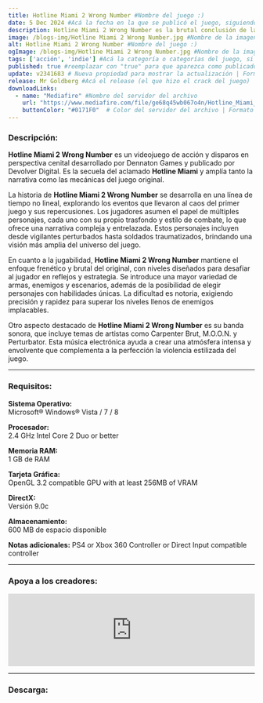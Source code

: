 ```yaml
---
title: Hotline Miami 2 Wrong Number #Nombre del juego :)
date: 5 Dec 2024 #Acá la fecha en la que se publicó el juego, siguiendo este formato: Dia "30", Mes "Oct", Año "2024" = como debe quedar: 30 Oct 2024
description: Hotline Miami 2 Wrong Number es la brutal conclusión de la saga Hotline Miami que se desarrolla en plena escalada de violencia y venganza por la sangre derramada en el juego original. #Acá una mini descripción del juego
image: /blogs-img/Hotline Miami 2 Wrong Number.jpg #Nombre de la imagen, por lo general es exactamente el mismo nombre que el juego excluyendo lo ":" (Dos puntos)
alt: Hotline Miami 2 Wrong Number #Nombre del juego :)
ogImage: /blogs-img/Hotline Miami 2 Wrong Number.jpg #Nombre de la imagen, por lo general es exactamente el mismo nombre que el juego excluyendo lo ":" (Dos puntos)
tags: ['acción', 'indie'] #Acá la categoría o categorías del juego, si es más de una se coloca en este formato: ['categoría1', 'categoría2']
published: true #reemplazar con "true" para que aparezca como publicado
update: v2341683 # Nueva propiedad para mostrar la actualización | Formato: v1.0.0
release: Mr Goldberg #Acá el release (el que hizo el crack del juego) | Formato: Nicolhetti
downloadLinks:
  - name: "Mediafire" #Nombre del servidor del archivo
    url: "https://www.mediafire.com/file/ge68q45wb067o4n/Hotline_Miami_2_Wrong_Number_-_By_Nicolhetti_Projects.zip/file" #Link de descarga
    buttonColor: "#0171F0"  # Color del servidor del archivo | Formato hexadecimal | MediaFire: #0171F0 | Buzzheavier: #FF6600 |
---
```


<!--En VSCode seleccionando una palabra, por ejemplo: "Hotline Miami 2 Wrong Number" y apretando Ctrl+F2 se seleccionan todas las palabras iguales-->

### Descripción:
**Hotline Miami 2 Wrong Number** es un videojuego de acción y disparos en perspectiva cenital desarrollado por Dennaton Games y publicado por Devolver Digital. Es la secuela del aclamado **Hotline Miami** y amplía tanto la narrativa como las mecánicas del juego original. 

La historia de **Hotline Miami 2 Wrong Number** se desarrolla en una línea de tiempo no lineal, explorando los eventos que llevaron al caos del primer juego y sus repercusiones. Los jugadores asumen el papel de múltiples personajes, cada uno con su propio trasfondo y estilo de combate, lo que ofrece una narrativa compleja y entrelazada. Estos personajes incluyen desde vigilantes perturbados hasta soldados traumatizados, brindando una visión más amplia del universo del juego.

En cuanto a la jugabilidad, **Hotline Miami 2 Wrong Number** mantiene el enfoque frenético y brutal del original, con niveles diseñados para desafiar al jugador en reflejos y estrategia. Se introduce una mayor variedad de armas, enemigos y escenarios, además de la posibilidad de elegir personajes con habilidades únicas. La dificultad es notoria, exigiendo precisión y rapidez para superar los niveles llenos de enemigos implacables.

Otro aspecto destacado de **Hotline Miami 2 Wrong Number** es su banda sonora, que incluye temas de artistas como Carpenter Brut, M.O.O.N. y Perturbator. Esta música electrónica ayuda a crear una atmósfera intensa y envolvente que complementa a la perfección la violencia estilizada del juego.
<!--Prompt para Chat-GPT: Hazme una descripción para el juego "Hotline Miami 2 Wrong Number" y cada que menciones "Hotline Miami 2 Wrong Number" ponlo en negrita -->

---

### Requisitos:
**Sistema Operativo:**  
Microsoft® Windows® Vista / 7 / 8

**Procesador:**  
2.4 GHz Intel Core 2 Duo or better

**Memoria RAM:**  
1 GB de RAM

**Tarjeta Gráfica:**  
OpenGL 3.2 compatible GPU with at least 256MB of VRAM

**DirectX:**  
Versión 9.0c

**Almacenamiento:**  
600 MB de espacio disponible

**Notas adicionales:**
PS4 or Xbox 360 Controller or Direct Input compatible controller

<!--Si falta o sobra un requisito se quita o se agrega manteniendo el mismo formato-->

---

### Apoya a los creadores:
<iframe src="https://store.steampowered.com/widget/274170/" frameborder="0" style="background-color: transparent; width: 100% !important; aspect-ratio: 646 / 190;"></iframe>

<!--Reemplazar los numeros (AppID) del juego (en este caso 2668510) por el numero (AppID) correspondiente con el juego a publicar-->
<!--El AppID se encuentra en la URL del Juego en Steam-->

---

### Descarga:
